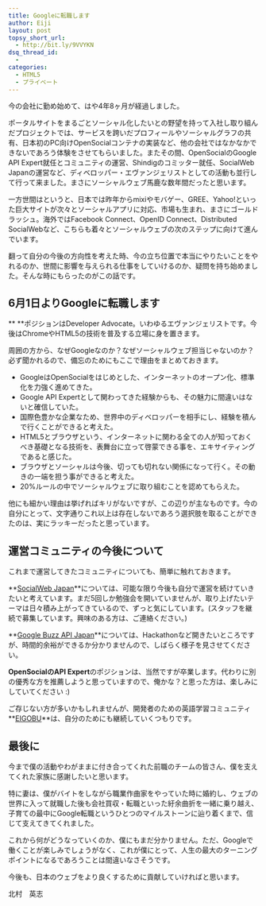 ```yaml
---
title: Googleに転職します
author: Eiji
layout: post
topsy_short_url:
  - http://bit.ly/9VVYKN
dsq_thread_id:
  - 
categories:
  - HTML5
  - プライベート
---
```

今の会社に勤め始めて、はや4年8ヶ月が経過しました。

ポータルサイトをまるごとソーシャル化したいとの野望を持って入社し取り組んだプロジェクトでは、サービスを跨いだプロフィールやソーシャルグラフの共有、日本初のPC向けOpenSocialコンテナの実装など、他の会社ではなかなかできないであろう体験をさせてもらいました。またその間、OpenSocialのGoogle API Expert就任とコミュニティの運営、Shindigのコミッター就任、SocialWeb Japanの運営など、ディベロッパー・エヴァンジェリストとしての活動も並行して行って来ました。まさにソーシャルウェブ馬鹿な数年間だったと思います。

一方世間はというと、日本では昨年からmixiやモバゲー、GREE、Yahoo!といった巨大サイトが次々とソーシャルアプリに対応、市場も生まれ、まさにゴールドラッシュ。海外ではFacebook Connect、OpenID Connect、Distributed SocialWebなど、こちらも着々とソーシャルウェブの次のステップに向けて進んでいます。

翻って自分の今後の方向性を考えた時、今の立ち位置で本当にやりたいことをやれるのか、世間に影響を与えられる仕事をしていけるのか、疑問を持ち始めました。そんな時にもらったのがこの話です。

## 6月1日よりGoogleに転職します

** **ポジションはDeveloper Advocate。いわゆるエヴァンジェリストです。今後はChromeやHTML5の技術を普及する立場に身を置きます。

周囲の方から、なぜGoogleなのか？なぜソーシャルウェブ担当じゃないのか？必ず聞かれるので、備忘のためにもここで理由をまとめておきます。

*   GoogleはOpenSocialをはじめとした、インターネットのオープン化、標準化を力強く進めてきた。
*   Google API Expertとして関わってきた経験からも、その魅力に間違いはないと確信していた。
*   国際色豊かな企業なため、世界中のディベロッパーを相手にし、経験を積んで行くことができると考えた。
*   HTML5とブラウザという、インターネットに関わる全ての人が知っておくべき基礎となる技術を、表舞台に立って啓蒙できる事を、エキサイティングであると感じた。
*   ブラウザとソーシャルは今後、切っても切れない関係になって行く。その動きの一端を担う事ができると考えた。
*   20%ルールの中でソーシャルウェブに取り組むことを認めてもらえた。

他にも細かい理由は挙げればキリがないですが、この辺りが主なものです。今の自分にとって、文字通りこれ以上は存在しないであろう選択肢を取ることができたのは、実にラッキーだったと思っています。

## 運営コミュニティの今後について

これまで運営してきたコミュニティについても、簡単に触れておきます。

**<a href="http://groups.google.com/group/socialweb-japan" target="_blank">SocialWeb Japan</a>**については、可能な限り今後も自分で運営を続けていきたいと考えています。まだ5回しか勉強会を開いていませんが、取り上げたいテーマは日々積み上がってきているので、ずっと気にしています。(スタッフを継続で募集しています。興味のある方は、ご連絡ください。)

**<a href="http://groups.google.com/group/google-buzz-api-japan" target="_blank">Google Buzz API Japan</a>**については、Hackathonなど開きたいところですが、時間的余裕ができるか分かりませんので、しばらく様子を見させてください。

**OpenSocialのAPI Expert**のポジションは、当然ですが卒業します。代わりに別の優秀な方を推薦しようと思っていますので、俺かな？と思った方は、楽しみにしていてください :)

ご存じない方が多いかもしれませんが、開発者のための英語学習コミュニティ**<a href="http://groups.google.com/group/eigobu" target="_blank">EIGOBU</a>**は、自分のためにも継続していくつもりです。

## 最後に

今まで僕の活動やわがままに付き合ってくれた前職のチームの皆さん、僕を支えてくれた家族に感謝したいと思います。

特に妻は、僕がバイトをしながら職業作曲家をやっていた時に婚約し、ウェブの世界に入って就職した後も会社買収・転職といった紆余曲折を一緒に乗り越え、子育ての最中にGoogle転職というひとつのマイルストーンに辿り着くまで、信じて支えてきてくれました。

これから何がどうなっていくのか、僕にもまだ分かりません。ただ、Googleで働くことが楽しみでしょうがなく、これが僕にとって、人生の最大のターニングポイントになるであろうことは間違いなさそうです。

今後も、日本のウェブをより良くするために貢献していければと思います。

北村　英志